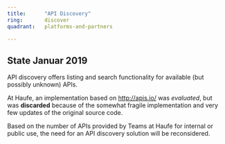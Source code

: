 ```yaml
---
title:      "API Discovery"
ring:       discover
quadrant:   platforms-and-partners

---
```


## State Januar 2019 ##

API discovery offers listing and search functionality for available (but possibly unknown) APIs.

At Haufe, an implementation based on http://apis.io/ was *evaluated*, but was __discarded__ because of the somewhat fragile implementation and very few updates of the original source code.

Based on the number of APIs provided by Teams at Haufe for internal or public use, the need for an API discovery solution will be reconsidered.
